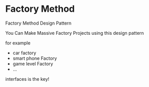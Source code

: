 # Factory Method
Factory Method Design Pattern

You Can Make Massive Factory Projects using this design pattern

for example 
- car factory
- smart phone Factory
- game level Factory
- ...

interfaces is the key!


